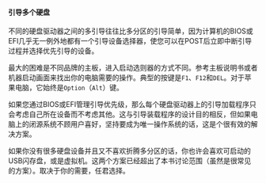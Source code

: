 #### 引导多个硬盘

不同的硬盘驱动器之间的多引导往往比多分区的引导简单，因为计算机的BIOS或EFI几乎无一例外地都有一个引导设备选择器，使您可以在POST后立即中断引导过程并选择优先引导的设备。

最大的困难是不同品牌的主板，进入启动选则器的方式不同。参考主板说明书或者机器启动画面来找出你的电脑需要的操作。典型的按键是`F1`、`F12`和`DEL`。对于苹果电脑，它始终是`Option`（`Alt`）键。

如果您通过BIOS或EFI管理引导优先级，那么每个硬盘驱动器上的引导加载程序只会考虑自己所在设备而不考虑其他。这与引导装载程序的设计目的相反，但如果电脑上的闭源系统不顾用户喜好，坚持要成为唯一操作系统的话，这是个很有效的解决方案。

如果你没有很多硬盘设备并且又不喜欢折腾多分区的话，你也许会喜欢可启动的USB闪存盘，或是虚拟机。这两个方案已经超出了本书讨论范围（虽然是很常见的方案）。取决于你的需要，任君选择。

